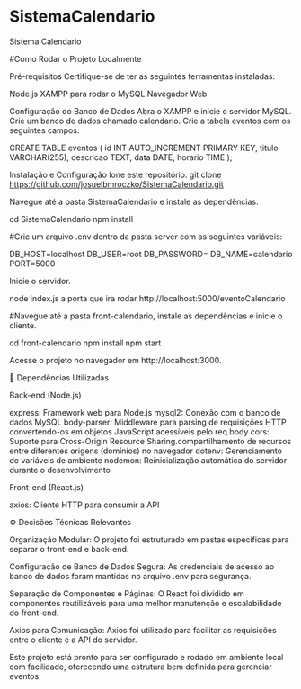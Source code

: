# SistemaCalendario
Sistema Calendario


#Como Rodar o Projeto Localmente

Pré-requisitos
Certifique-se de ter as seguintes ferramentas instaladas:

Node.js
XAMPP para rodar o MySQL
Navegador Web

Configuração do Banco de Dados
Abra o XAMPP e inicie o servidor MySQL.
Crie um banco de dados chamado calendario.
Crie a tabela eventos com os seguintes campos:

CREATE TABLE eventos (
  id INT AUTO_INCREMENT PRIMARY KEY,
  titulo VARCHAR(255),
  descricao TEXT,
  data DATE,
  horario TIME
);

Instalação e Configuração
lone este repositório.
git clone https://github.com/josuelbmroczko/SistemaCalendario.git

Navegue até a pasta SistemaCalendario e instale as dependências.

cd SistemaCalendario
npm install

#Crie um arquivo .env dentro da pasta server com as seguintes variáveis:

DB_HOST=localhost
DB_USER=root
DB_PASSWORD=
DB_NAME=calendario
PORT=5000


Inicie o servidor.

node index.js
a porta que ira rodar 
http://localhost:5000/eventoCalendario

#Navegue até a pasta front-calendario, instale as dependências e inicie o cliente.

cd front-calendario
npm install
npm start

Acesse o projeto no navegador em http://localhost:3000.

🔧 Dependências Utilizadas

Back-end (Node.js)

express: Framework web para Node.js
mysql2: Conexão com o banco de dados MySQL
body-parser: Middleware para parsing de requisições HTTP convertendo-os em objetos JavaScript acessíveis pelo req.body 
cors: Suporte para Cross-Origin Resource Sharing.compartilhamento de recursos entre diferentes origens (domínios) no navegador
dotenv: Gerenciamento de variáveis de ambiente
nodemon: Reinicialização automática do servidor durante o desenvolvimento

Front-end (React.js)

axios: Cliente HTTP para consumir a API

⚙️ Decisões Técnicas Relevantes

Organização Modular: O projeto foi estruturado em pastas específicas para separar o front-end e back-end.

Configuração de Banco de Dados Segura: As credenciais de acesso ao banco de dados foram mantidas no arquivo .env para segurança.



Separação de Componentes e Páginas: O React foi dividido em componentes reutilizáveis para uma melhor manutenção e escalabilidade do front-end.

Axios para Comunicação: Axios foi utilizado para facilitar as requisições entre o cliente e a API do servidor.

Este projeto está pronto para ser configurado e rodado em ambiente local com facilidade, oferecendo uma estrutura bem definida para gerenciar eventos.

